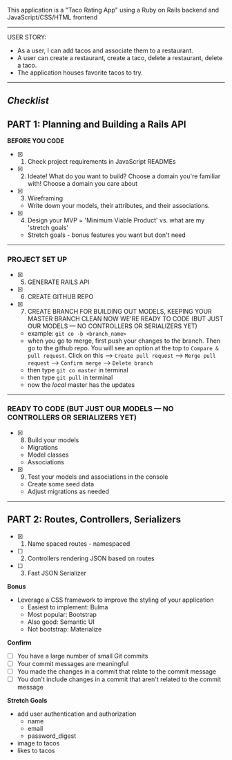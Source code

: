 This application is a "Taco Rating App" using a Ruby on Rails backend and JavaScript/CSS/HTML frontend

---
USER STORY: 
-  As a user, I can add tacos and associate them to a restaurant.
- A user can create a restaurant, create a taco, delete a restaurant, delete a taco.
- The application houses favorite tacos to try.
---
## *Checklist*

## PART 1: Planning and Building a Rails API

**BEFORE YOU CODE**

 - [X] 1. Check project requirements in JavaScript READMEs
 - [X] 2. Ideate! What do you want to build?
Choose a domain you're familiar with!
Choose a domain you care about
 - [X] 3. Wireframing
    - Write down your models, their attributes, and their associations.
 - [X] 4. Design your MVP = 'Minimum Viable Product' vs. what are my 'stretch goals'    
    - Stretch goals - bonus features you want but don't need
---
### **PROJECT SET UP**

- [X] 5.  GENERATE RAILS API
- [X] 6.  CREATE GITHUB REPO
- [X] 7.  CREATE BRANCH FOR BUILDING OUT MODELS, KEEPING YOUR MASTER BRANCH CLEAN
NOW WE'RE READY TO CODE (BUT JUST OUR MODELS — NO CONTROLLERS OR SERIALIZERS YET)
  - example: `git co -b <branch_name>`
  - when you go to merge, first push your changes to the branch. Then go to the github repo. You will see an option at the top to `Compare & pull request`. Click on this --> `Create pull request` --> `Merge pull request` --> `Confirm merge` --> `Delete branch`
  - then type `git co master` in terminal
  - then type `git pull` in terminal
  - now the *local* master has the updates

---
### **READY TO CODE (BUT JUST OUR MODELS — NO CONTROLLERS OR SERIALIZERS YET)**
- [x] 8.  Build your models
  - Migrations
  - Model classes
  - Associations
- [x] 9. Test your models and associations in the console
  - Create some seed data
  - Adjust migrations as needed
---
## PART 2: Routes, Controllers, Serializers
- [X] 1. Name spaced routes - namespaced
- [ ] 2. Controllers rendering JSON based on routes
- [ ] 3. Fast JSON Serializer


**Bonus**
- Leverage a CSS framework to improve the styling of your application
  - Easiest to implement: Bulma
  - Most popular: Bootstrap
  - Also good: Semantic UI
  - Not bootstrap: Materialize

**Confirm**
- [ ] You have a large number of small Git commits
- [ ] Your commit messages are meaningful
- [ ] You made the changes in a commit that relate to the commit message
- [ ] You don't include changes in a commit that aren't related to the commit message

**Stretch Goals**
* add user authentication and authorization
  * name
  * email
  * password_digest
* image to tacos
* likes to tacos
